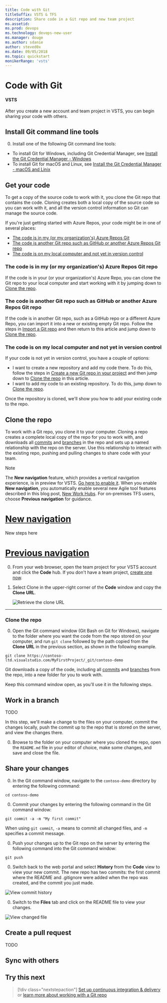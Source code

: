 ```yaml
---
title: Code with Git
titleSuffix: VSTS & TFS 
description: Share code in a Git repo and new team project 
ms.assetid: 
ms.prod: devops
ms.technology: devops-new-user
ms.manager: douge
ms.author: sdanie
author: steved0x
ms.date: 09/05/2018
ms.topic: quickstart
monikerRange: 'vsts'
---
```


# Code with Git

#### VSTS

After you create a new account and team project in VSTS, you can begin sharing your code with others. 



## Install Git command line tools 

0. Install one of the following Git command line tools:

  - To install Git for Windows, including Git Credential Manager, see [Install the Git Credential Manager - Windows](../git/set-up-credential-managers.md#windows)
  - To install Git for macOS and Linux, see [Install the Git Credential Manager - macOS and Linix](../git/set-up-credential-managers.md#macos-and-linux)

## Get your code

To get a copy of the source code to work with it, you clone the Git repo that contains the code. Cloning creates both a local copy of the source code so you can work with it, and all the version control information so Git can manage the source code.

If you're just getting started with Azure Repos, your code might be in one of several places:

- [The code is in my (or my organization's) Azure Repos Git](#the-code-is-in-my-or-my-organizations-azure-repos-git)
- [The code is another Git repo such as GitHub or another Azure Repos Git repo](#the-code-is-another-git-repo-such-as-github-or-another-azure-repos-git-repo)
- [The code is on my local computer and not yet in version control](#the-code-is-on-my-local-computer-and-not-yet-in-version-control)

### The code is in my (or my organization's) Azure Repos Git repo

If the code is in your (or your organization's) Azure Repo, you can clone the Git repo to your local computer and start working with it by jumping down to [Clone the repo](#clone-the-repo).

### The code is another Git repo such as GitHub or another Azure Repos Git repo

If the code is in another Git repo, such as a GitHub repo or a different Azure Repo, you can import it into a new or existing empty Git repo. Follow the steps in [Import a Git repo](../git/import-git-repository.md) and then return to this article and jump down to [Clone the repo](#clone-the-repo).

### The code is on my local computer and not yet in version control

If your code is not yet in version control, you have a couple of options:

- I want to create a new repository and add my code there. To do this, follow the steps in [Create a new Git repo in your project](../git/create-new-repo.md#create-a-repo-using-the-web-portal) and then jump down to [Clone the repo](#clone-the-repo) in this article. 
- I want to add my code to an existing repository. To do this, jump down to [Clone the repo](#clone-the-repo).

Once the repository is cloned, we'll show you how to add your existing code to the repo.


## Clone the repo

To work with a Git repo, you clone it to your computer. Cloning a repo creates a complete local copy of the repo for you to work with, and downloads all [commits](../git/commits.md) and [branches](../git/branches.md) in the repo and sets up a named relationship with the repo on the server. Use this relationship to interact with the existing repo, pushing and pulling changes to share code with your team. 

> [!NOTE]
> The **New navigation** feature, which provides a vertical navigation experience, is in preview for VSTS. [Go here to enable it](/vsts/project/navigation/preview-features.md). When you enable **New navigation**, you automatically enable several new Agile tool features described in this blog post, [New Work Hubs](https://blogs.msdn.microsoft.com/devops/2018/06/22/new-work-hubs/). For on-premises TFS users, choose **Previous navigation** for guidance. 

# [New navigation](#tab/new-nav)

New steps here

# [Previous navigation](#tab/previous-nav)

0. From your web browser, open the team project for your VSTS account and click the **Code** hub. If you don't have a team project, [create one now](sign-up-invite-teammates.md). 
 
0. Select Clone in the upper-right corner of the **Code** window and copy the **Clone URL**.

	![Retrieve the clone URL](../../user-guide/_img/code-with-git-clone-repo.png)

---

### Clone the repo

0. Open the Git command window (Git Bash on Git for Windows), navigate to the folder where you want the code from the repo stored on your computer, and run `git clone` followed by the path copied from the **Clone URL** in the previous section, as shown in the following example.

  ```
  git clone https://contoso-ltd.visualstudio.com/MyFirstProject/_git/contoso-demo
  ```

  Git downloads a copy of the code, including all [commits](../git/commits.md) and [branches](../git/branches.md) from the repo, into a new folder for you to work with.

  Keep this command window open, as you'll use it in the following steps.

## Work in a branch

TODO 

In this step, we'll make a change to the files on your computer, commit the changes locally, push the commit up to the repo that is stored on the server, and view the changes there.

0. Browse to the folder on your computer where you cloned the repo, open the `README.md` file in your editor of choice, make some changes, and save and close the file.

## Share your changes

0. In the Git command window, navigate to the `contoso-demo` directory by entering the following command: 

  ```
  cd contoso-demo
  ```

0. Commit your changes by entering the following command in the Git command window:

  ```
  git commit -a -m "My first commit"
  ```

  When using `git commit`, `-a` means to commit all changed files, and `-m` specifies a commit message.

0. Push your changes up to the Git repo on the server by entering the following command into the Git command window:

  ```
  git push
  ```

0. Switch back to the web portal and select **History** from the **Code** view to view your new commit. The new repo has two commits: the first commit where the README and .gitignore were added when the repo was created, and the commit you just made.

  ![View commit history](../git/_img/repo-mgmt/commit-push.png)

0. Switch to the **Files** tab and click on the README file to view your changes.

  ![View changed file](../git/_img/repo-mgmt/readme-changed-file.png)  

## Create a pull request

TODO

## Sync with others

## Try this next  

> [!div class="nextstepaction"]
> [Set up continuous integration & delivery](../../pipelines/get-started-designer.md?toc=/vsts/user-guide/toc.json&bc=/vsts/user-guide/breadcrumb/toc.json)
> or
> [learn more about working with a Git repo](../git/index.md)
